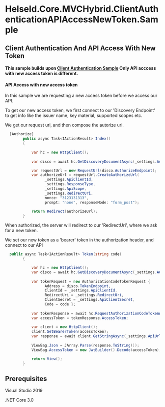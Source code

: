 # HelseId.Core.MVCHybrid.ClientAuthenticationAPIAccessNewToken.Sample
## Client Authentication And API Access With New Token

#### This sample builds upon [Client Authentication Sample](https://github.com/HelseID/HelseID.Samples/tree/master/HelseId.Core.MVCHybrid.ClientAuthentication.Sample) Only API acccess with new access token is different.

#### API Access with new access token

In this sample we are requesting a new access token before we access our API.

To get our new access token, we first connect to our 'Discovery Endpoint' to get info like the issuer name, key material, supported scopes etc.

We get our request url, and then compose the autorize url.

```csharp 
  [Authorize]
        public async Task<IActionResult> Index()
        {
            
            var hc = new HttpClient();
            
            var disco = await hc.GetDiscoveryDocumentAsync(_settings.Authority);

            var requestUrl = new RequestUrl(disco.AuthorizeEndpoint);
            var authorizeUrl = requestUrl.CreateAuthorizeUrl(
                  _settings.ApiClientId, 
                  _settings.ResponseType, 
                  _settings.ApiScope, 
                  _settings.RedirectUri, 
                  nonce: "3123131313", 
                  prompt: "none", responseMode: "form_post");

            return Redirect(authorizeUrl);
        }
``` 
When authorized, the server will redirect to our 'RedirectUri', where we ask for a new token.

We set our new token as a 'bearer' token in the authorization header, and connect to our API

```csharp 
  public async Task<IActionResult> Token(string code)
        {

            var hc = new HttpClient();           
            var disco = await hc.GetDiscoveryDocumentAsync(_settings.Authority);
            
            var tokenRequest = new AuthorizationCodeTokenRequest { 
                  Address = disco.TokenEndpoint, 
                  ClientId = _settings.ApiClientId, 
                  RedirectUri = _settings.RedirectUri, 
                  ClientSecret = _settings.ApiClientSecret, 
                  Code = code };
         
            var tokenResponse = await hc.RequestAuthorizationCodeTokenAsync(tokenRequest);
            var accessToken = tokenResponse.AccessToken;
            
            var client = new HttpClient();
            client.SetBearerToken(accessToken);
            var response = await client.GetStringAsync(_settings.ApiUrl);
           
            ViewBag.Json = JArray.Parse(response.ToString());
            ViewBag.AccessToken = new JwtBuilder().Decode(accessToken);

            return View();
        }
``` 

## Prerequisites

Visual Studio 2019

.NET Core 3.0
